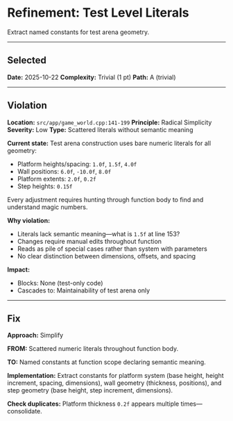 # Refinement: Test Level Literals

Extract named constants for test arena geometry.

---

<!-- BEGIN: SELECT/SELECTED -->
## Selected

**Date:** 2025-10-22
**Complexity:** Trivial (1 pt)
**Path:** A (trivial)
<!-- END: SELECT/SELECTED -->

---

<!-- BEGIN: SELECT/VIOLATION -->
## Violation

**Location:** `src/app/game_world.cpp:141-199`
**Principle:** Radical Simplicity
**Severity:** Low
**Type:** Scattered literals without semantic meaning

**Current state:**
Test arena construction uses bare numeric literals for all geometry:
- Platform heights/spacing: `1.0f`, `1.5f`, `4.0f`
- Wall positions: `6.0f`, `-10.0f`, `8.0f`
- Platform extents: `2.0f`, `0.2f`
- Step heights: `0.15f`

Every adjustment requires hunting through function body to find and understand magic numbers.

**Why violation:**
- Literals lack semantic meaning—what is `1.5f` at line 153?
- Changes require manual edits throughout function
- Reads as pile of special cases rather than system with parameters
- No clear distinction between dimensions, offsets, and spacing

**Impact:**
- Blocks: None (test-only code)
- Cascades to: Maintainability of test arena only
<!-- END: SELECT/VIOLATION -->

---

<!-- BEGIN: SELECT/FIX -->
## Fix

**Approach:** Simplify

**FROM:** Scattered numeric literals throughout function body.

**TO:** Named constants at function scope declaring semantic meaning.

**Implementation:** Extract constants for platform system (base height, height increment, spacing, dimensions), wall geometry (thickness, positions), and step geometry (base height, step increment, dimensions).

**Check duplicates:** Platform thickness `0.2f` appears multiple times—consolidate.
<!-- END: SELECT/FIX -->
